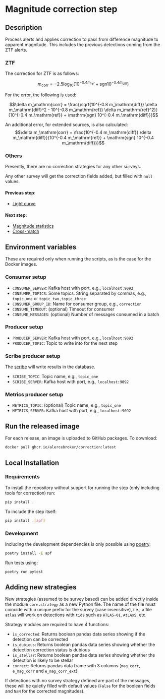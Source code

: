 # Magnitude correction step

## Description

Process alerts and applies correction to pass from difference magnitude to apparent magnitude. This
includes the previous detections coming from the ZTF alerts.

### ZTF

The correction for ZTF is as follows:

$$m_\mathrm{corr} = -2.5 \log_{10}\left(10^{-0.4 m_\mathrm{ref}} + \mathrm{sgn} 10^{-0.4 m_\mathrm{diff}}\right)$$

For the error, the following is used:

$$\delta m_\mathrm{corr} = \frac{\sqrt{10^{-0.8 m_\mathrm{diff}} \delta m_\mathrm{diff}^2 - 10^{-0.8 m_\mathrm{ref}} \delta m_\mathrm{ref}^2}}{10^{-0.4 m_\mathrm{ref}} + \mathrm{sgn} 10^{-0.4 m_\mathrm{diff}}}$$

An additional error, for extended sources, is also calculated:
$$\delta m_\mathrm{corr} = \frac{10^{-0.4 m_\mathrm{diff}} \delta m_\mathrm{diff}}{10^{-0.4 m_\mathrm{ref}} + \mathrm{sgn} 10^{-0.4 m_\mathrm{diff}}}$$

### Others

Presently, there are no correction strategies for any other surveys.

Any other survey will get the correction fields added, but filled with `null` values.

#### Previous step:
- [Light curve](https://github.com/alercebroker/lightcurve-step)

#### Next step:
- [Magnitude statistics](https://github.com/alercebroker/magstats_step)
- [Cross-match](https://github.com/alercebroker/xmatch_step)

## Environment variables

These are required only when running the scripts, as is the case for the Docker images.

### Consumer setup

- `CONSUMER_SERVER`: Kafka host with port, e.g., `localhost:9092`
- `CONSUMER_TOPICS`: Some topics. String separated by commas, e.g., `topic_one` or `topic_two,topic_three`
- `CONSUMER_GROUP_ID`: Name for consumer group, e.g., `correction`
- `CONSUME_TIMEOUT`: (optional) Timeout for consumer
- `CONSUME_MESSAGES`: (optional) Number of messages consumed in a batch

### Producer setup

- `PRODUCER_SERVER`: Kafka host with port, e.g., `localhost:9092`
- `PRODUCER_TOPIC`: Topic to write into for the next step

[//]: # (### SSL authentication)

[//]: # ()
[//]: # (When using SSL authentication for the whole cluster, the following must be provided)

[//]: # ()
[//]: # (- `KAFKA_USERNAME`: Username for the step authentication)

[//]: # (- `KAFKA_PASSWORD`: Password for the step authentication)

### Scribe producer setup

The [scribe](https://github.com/alercebroker/alerce-scribe) will write results in the database. 

- `SCRIBE_TOPIC`: Topic name, e.g., `topic_one`
- `SCRIBE_SERVER`: Kafka host with port, e.g., `localhost:9092`

### Metrics producer setup

- `METRICS_TOPIC`: (optional) Topic name, e.g., `topic_one`
- `METRICS_SERVER`: Kafka host with port, e.g., `localhost:9092`

## Run the released image

For each release, an image is uploaded to GitHub packages. To download:

```bash
docker pull ghcr.io/alercebroker/correction:latest
```
## Local Installation

### Requirements

To install the repository without support for running the step (only including tools for correction) run:
```bash
pip install .
```

To include the step itself:
```bash
pip install .[apf]
```

### Development

Including the development dependencies is only possible using [poetry](https://python-poetry.org/):
```bash
poetry install -E apf
```

Run tests using:
```bash
poetry run pytest
```

## Adding new strategies

New strategies (assumed to be survey based) can be added directly inside the module `core.strategy` as a new 
Python file. The name of the file must coincide with a unique prefix for the survey (case insensitive), 
i.e., a file `atlas` will work on detections with `tid`s such as `ATLAS-01`, `AtLAsS`, etc.

Strategy modules are required to have 4 functions: 
* `is_corrected`: Returns boolean pandas data series showing if the detection can be corrected
* `is_dubious`: Returns boolean pandas data series showing whether the detection correction status is dubious
* `is_stellar`: Returns boolean pandas data series showing whether the detection is likely to be stellar
* `correct`: Returns pandas data frame with 3 columns (`mag_corr`, `e_mag_corr` and `e_mag_corr_ext`)

If detections with no survey strategy defined are part of the messages, these will be quietly filled with default 
values (`False` for the boolean fields and `NaN` for the corrected magnitudes).